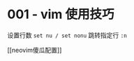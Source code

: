 # 001 - vim 使用技巧

设置行数                `set nu / set nonu`
跳转指定行             `:n`



[[neovim傻瓜配置]]


